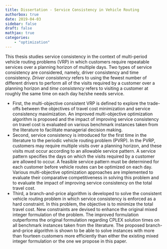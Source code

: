 ```yaml
---
title: Dissertation - Service Consistency in Vehicle Routing
authorbox: true
date: 2019-04-03
sidebar: false
draft: false
mathjax: true
categories:
    - "optimization"
---
```



This thesis studies service consistency in the context of multi-period vehicle routing problems (VRP) in which customers require repeatable services over a planning horizon of multiple days. 
Two types of service consistency are considered, namely, driver consistency and time consistency. 
*Driver consistency* refers to using the fewest number of different drivers to perform all of the visits required by a customer over a planning horizon and *time consistency* refers to visiting a customer at roughly the same time on each day he/she needs service. 

+ First, the multi-objective consistent VRP is defined to explore the trade-offs between the objectives of travel cost minimization and service consistency maximization. 
An improved multi-objective optimization algorithm is proposed and the impact of improving service consistency on travel cost is evaluated on various benchmark instances taken from the literature to facilitate managerial decision making. 
+ Second, service consistency is introduced for the first time in the literature to the periodic vehicle routing problem (PVRP). 
In the PVRP, customers may require multiple visits over a planning horizon, and these visits must occur according to an allowable service pattern. A service pattern specifies the days on which the visits required by a customer are allowed to occur. 
A feasible service pattern must be determined for each customer before vehicle routes can be optimized on each day. Various multi-objective optimization approaches are implemented to evaluate their comparative competitiveness in solving this problem and to evaluate the impact of improving service consistency on the total travel cost. 
+ Third, a branch-and-price algorithm is developed to solve the consistent vehicle routing problem in which service consistency is enforced as a hard constraint. In this problem, the objective is to minimize the total travel cost. 
New constraints are devised to enhance the original mixed integer formulation of the problem. 
The improved formulation outperforms the original formulation regarding CPLEX solution times on all benchmark instances taken from the literature. 
The proposed branch-and-price algorithm is shown to be able to solve instances with more than fourteen customers more efficiently than either the existing mixed integer formulation or the one we propose in this paper.